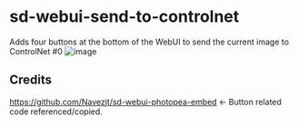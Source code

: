 # sd-webui-send-to-controlnet
Adds four buttons at the bottom of the WebUI to send the current image to ControlNet #0
![image](https://github.com/anonCantCode/sd-webui-send-to-controlnet/assets/133663594/4dee3ea9-ee2a-46c2-b43c-643fabfe9a00)
## Credits
https://github.com/Navezjt/sd-webui-photopea-embed <- Button related code referenced/copied.
